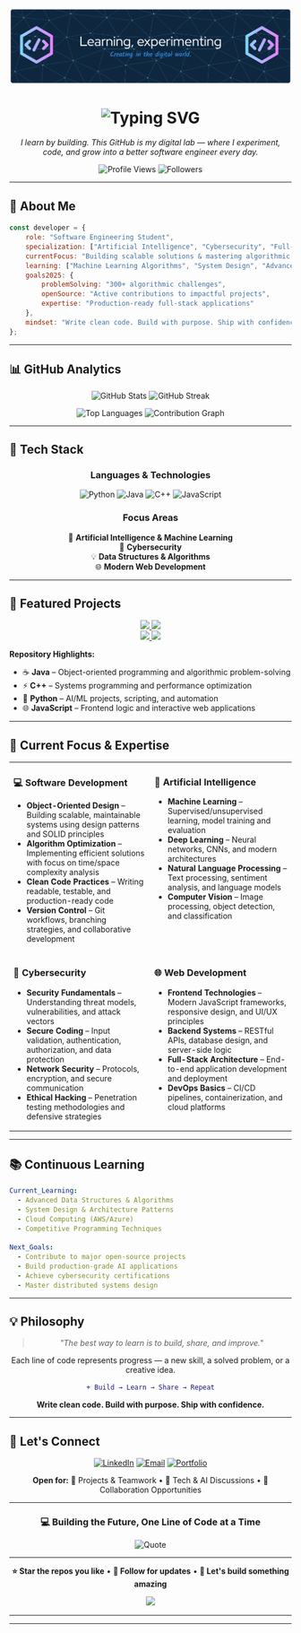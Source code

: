 <!-- 🌌 GitHub Profile Banner -->
<p align="center">
  <img src="https://github.com/mohamedalrashadi/mohamedalrashadi/blob/main/github-header-banner.png" alt="Header" />
</p>

<h1 align="center">
  <img src="https://readme-typing-svg.herokuapp.com?font=Fira+Code&weight=600&size=28&pause=1000&color=58A6FF&center=true&vCenter=true&width=600&lines=Hi+%F0%9F%91%8B+I'm+Mohammed+Al+Rashadi;Software+Engineering+Student;AI+%7C+Security+%7C+Full+Stack+Dev;Building+the+Future+with+Code" alt="Typing SVG" />
</h1>

<p align="center">
  <em>I learn by building. This GitHub is my digital lab — where I experiment, code, and grow into a better software engineer every day.</em>
</p>

<p align="center">
  <img src="https://komarev.com/ghpvc/?username=mohamedalrashadi&label=Profile%20Views&color=0891b2&style=flat" alt="Profile Views" />
  <img src="https://img.shields.io/github/followers/mohamedalrashadi?label=Followers&style=flat&color=0891b2" alt="Followers" />
</p>

---

## 🎯 **About Me**

```javascript
const developer = {
    role: "Software Engineering Student",
    specialization: ["Artificial Intelligence", "Cybersecurity", "Full-Stack Development"],
    currentFocus: "Building scalable solutions & mastering algorithmic thinking",
    learning: ["Machine Learning Algorithms", "System Design", "Advanced DSA"],
    goals2025: {
        problemSolving: "300+ algorithmic challenges",
        openSource: "Active contributions to impactful projects",
        expertise: "Production-ready full-stack applications"
    },
    mindset: "Write clean code. Build with purpose. Ship with confidence."
};
```

---

## 📊 **GitHub Analytics**

<p align="center">
  <img width="49%" src="https://github-readme-stats.vercel.app/api?username=mohamedalrashadi&show_icons=true&theme=github_dark&hide_border=true&bg_color=0D1117&title_color=58A6FF&icon_color=1F6FEB&text_color=C9D1D9&ring_color=58A6FF&count_private=true&include_all_commits=true" alt="GitHub Stats" />
  <img width="49%" src="https://streak-stats.demolab.com/?user=mohamedalrashadi&theme=github-dark-blue&hide_border=true&background=0D1117&ring=58A6FF&fire=FF6B6B&currStreakLabel=58A6FF&sideLabels=C9D1D9&dates=8B949E" alt="GitHub Streak" />
</p>

<p align="center">
  <img width="49%" src="https://github-readme-stats.vercel.app/api/top-langs/?username=mohamedalrashadi&layout=compact&theme=github_dark&hide_border=true&bg_color=0D1117&title_color=58A6FF&text_color=C9D1D9&langs_count=6&hide=html,css" alt="Top Languages" />
  <img width="49%" src="https://github-readme-activity-graph.vercel.app/graph?username=mohamedalrashadi&theme=github-compact&hide_border=true&bg_color=0D1117&color=58A6FF&line=1F6FEB&point=58A6FF&area=true&area_color=1F6FEB&height=180" alt="Contribution Graph" />
</p>

---

## 🚀 **Tech Stack**

<div align="center">

### Languages & Technologies

![Python](https://img.shields.io/badge/Python-3776AB?style=for-the-badge&logo=python&logoColor=white)
![Java](https://img.shields.io/badge/Java-ED8B00?style=for-the-badge&logo=openjdk&logoColor=white)
![C++](https://img.shields.io/badge/C++-00599C?style=for-the-badge&logo=cplusplus&logoColor=white)
![JavaScript](https://img.shields.io/badge/JavaScript-F7DF1E?style=for-the-badge&logo=javascript&logoColor=black)

### Focus Areas

🤖 **Artificial Intelligence & Machine Learning**  
🔐 **Cybersecurity**  
💡 **Data Structures & Algorithms**  
🌐 **Modern Web Development**

</div>

---

## 📂 **Featured Projects**

<div align="center">
  <a href="https://github.com/mohamedalrashadi/Java">
    <img width="49%" src="https://github-readme-stats.vercel.app/api/pin/?username=mohamedalrashadi&repo=Java&theme=github_dark&hide_border=true&bg_color=0D1117&title_color=58A6FF&icon_color=1F6FEB&text_color=C9D1D9&description_lines_count=2" />
  </a>
  <a href="https://github.com/mohamedalrashadi/Cpp">
    <img width="49%" src="https://github-readme-stats.vercel.app/api/pin/?username=mohamedalrashadi&repo=Cpp&theme=github_dark&hide_border=true&bg_color=0D1117&title_color=58A6FF&icon_color=1F6FEB&text_color=C9D1D9&description_lines_count=2" />
  </a>
</div>

<div align="center">
  <a href="https://github.com/mohamedalrashadi/Python">
    <img width="49%" src="https://github-readme-stats.vercel.app/api/pin/?username=mohamedalrashadi&repo=Python&theme=github_dark&hide_border=true&bg_color=0D1117&title_color=58A6FF&icon_color=1F6FEB&text_color=C9D1D9&description_lines_count=2" />
  </a>
  <a href="https://github.com/mohamedalrashadi/Javascript">
    <img width="49%" src="https://github-readme-stats.vercel.app/api/pin/?username=mohamedalrashadi&repo=Javascript&theme=github_dark&hide_border=true&bg_color=0D1117&title_color=58A6FF&icon_color=1F6FEB&text_color=C9D1D9&description_lines_count=2" />
  </a>
</div>

**Repository Highlights:**
- ☕ **Java** – Object-oriented programming and algorithmic problem-solving
- ⚡ **C++** – Systems programming and performance optimization
- 🐍 **Python** – AI/ML projects, scripting, and automation
- 🌐 **JavaScript** – Frontend logic and interactive web applications

---

## 🎯 **Current Focus & Expertise**

<table>
<tr>
<td width="50%" valign="top">

### 💻 **Software Development**
- **Object-Oriented Design** – Building scalable, maintainable systems using design patterns and SOLID principles
- **Algorithm Optimization** – Implementing efficient solutions with focus on time/space complexity analysis
- **Clean Code Practices** – Writing readable, testable, and production-ready code
- **Version Control** – Git workflows, branching strategies, and collaborative development

</td>
<td width="50%" valign="top">

### 🤖 **Artificial Intelligence**
- **Machine Learning** – Supervised/unsupervised learning, model training and evaluation
- **Deep Learning** – Neural networks, CNNs, and modern architectures
- **Natural Language Processing** – Text processing, sentiment analysis, and language models
- **Computer Vision** – Image processing, object detection, and classification

</td>
</tr>
<tr>
<td width="50%" valign="top">

### 🔐 **Cybersecurity**
- **Security Fundamentals** – Understanding threat models, vulnerabilities, and attack vectors
- **Secure Coding** – Input validation, authentication, authorization, and data protection
- **Network Security** – Protocols, encryption, and secure communication
- **Ethical Hacking** – Penetration testing methodologies and defensive strategies

</td>
<td width="50%" valign="top">

### 🌐 **Web Development**
- **Frontend Technologies** – Modern JavaScript frameworks, responsive design, and UI/UX principles
- **Backend Systems** – RESTful APIs, database design, and server-side logic
- **Full-Stack Architecture** – End-to-end application development and deployment
- **DevOps Basics** – CI/CD pipelines, containerization, and cloud platforms

</td>
</tr>
</table>

---

## 📚 **Continuous Learning**

```yaml
Current_Learning:
  - Advanced Data Structures & Algorithms
  - System Design & Architecture Patterns
  - Cloud Computing (AWS/Azure)
  - Competitive Programming Techniques

Next_Goals:
  - Contribute to major open-source projects
  - Build production-grade AI applications
  - Achieve cybersecurity certifications
  - Master distributed systems design
```

---

## 💡 **Philosophy**

<div align="center">

> *"The best way to learn is to build, share, and improve."*

Each line of code represents progress — a new skill, a solved problem, or a creative idea.

```diff
+ Build → Learn → Share → Repeat
```

**Write clean code. Build with purpose. Ship with confidence.**

</div>

---

## 🤝 **Let's Connect**

<div align="center">

[![LinkedIn](https://img.shields.io/badge/LinkedIn-0077B5?style=for-the-badge&logo=linkedin&logoColor=white)](https://linkedin.com/in/mohamedalrashadi)
[![Email](https://img.shields.io/badge/Email-D14836?style=for-the-badge&logo=gmail&logoColor=white)](mailto:your.email@example.com)
[![Portfolio](https://img.shields.io/badge/Portfolio-000000?style=for-the-badge&logo=About.me&logoColor=white)](https://yourportfolio.com)

**Open for:**
💼 Projects & Teamwork • 🧠 Tech & AI Discussions • 🚀 Collaboration Opportunities

</div>

---

<div align="center">

### 💻 **Building the Future, One Line of Code at a Time**

![Quote](https://quotes-github-readme.vercel.app/api?type=horizontal&theme=tokyonight)

---

**⭐ Star the repos you like** • **🔄 Follow for updates** • **💬 Let's build something amazing**

<img src="https://capsule-render.vercel.app/api?type=waving&color=58A6FF&height=100&section=footer" />

</div>

---



---


